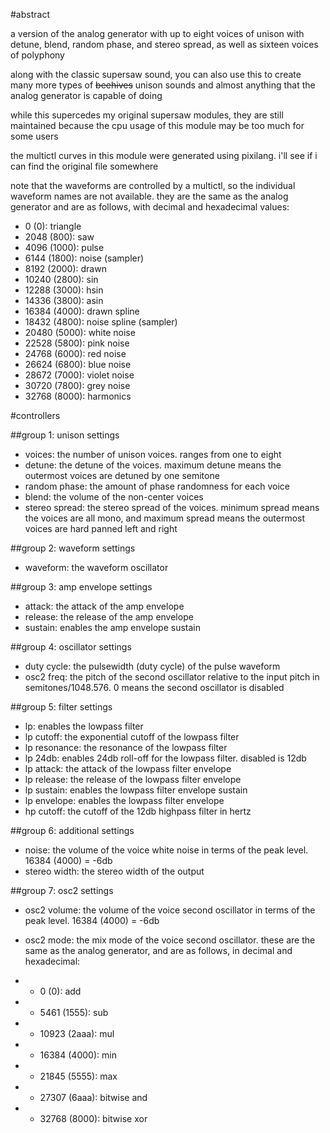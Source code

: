 #abstract

a version of the analog generator with up to eight voices of unison with detune, blend, random phase, and stereo spread, as well as sixteen voices of polyphony

along with the classic supersaw sound, you can also use this to create many more types of ~~beehives~~ unison sounds and almost anything that the analog generator is capable of doing

while this supercedes my original supersaw modules, they are still maintained because the cpu usage of this module may be too much for some users

the multictl curves in this module were generated using pixilang. i'll see if i can find the original file somewhere

note that the waveforms are controlled by a multictl, so the individual waveform names are not available. they are the same as the analog generator and are as follows, with decimal and hexadecimal values:

- 0 (0): triangle
- 2048 (800): saw
- 4096 (1000): pulse
- 6144 (1800): noise (sampler)
- 8192 (2000): drawn
- 10240 (2800): sin
- 12288 (3000): hsin
- 14336 (3800): asin
- 16384 (4000): drawn spline
- 18432 (4800): noise spline (sampler)
- 20480 (5000): white noise
- 22528 (5800): pink noise
- 24768 (6000): red noise
- 26624 (6800): blue noise
- 28672 (7000): violet noise
- 30720 (7800): grey noise
- 32768 (8000): harmonics

#controllers

##group 1: unison settings

- voices: the number of unison voices. ranges from one to eight
- detune: the detune of the voices. maximum detune means the outermost voices are detuned by one semitone
- random phase: the amount of phase randomness for each voice
- blend: the volume of the non-center voices
- stereo spread: the stereo spread of the voices. minimum spread means the voices are all mono, and maximum spread means the outermost voices are hard panned left and right

##group 2: waveform settings

- waveform: the waveform oscillator

##group 3: amp envelope settings

- attack: the attack of the amp envelope
- release: the release of the amp envelope
- sustain: enables the amp envelope sustain

##group 4: oscillator settings

- duty cycle: the pulsewidth (duty cycle) of the pulse waveform
- osc2 freq: the pitch of the second oscillator relative to the input pitch in semitones/1048.576. 0 means the second oscillator is disabled

##group 5: filter settings

- lp: enables the lowpass filter
- lp cutoff: the exponential cutoff of the lowpass filter
- lp resonance: the resonance of the lowpass filter
- lp 24db: enables 24db roll-off for the lowpass filter. disabled is 12db
- lp attack: the attack of the lowpass filter envelope
- lp release: the release of the lowpass filter envelope
- lp sustain: enables the lowpass filter envelope sustain
- lp envelope: enables the lowpass filter envelope
- hp cutoff: the cutoff of the 12db highpass filter in hertz

##group 6: additional settings

- noise: the volume of the voice white noise in terms of the peak level. 16384 (4000) = -6db
- stereo width: the stereo width of the output

##group 7: osc2 settings

- osc2 volume: the volume of the voice second oscillator in terms of the peak level. 16384 (4000) = -6db
- osc2 mode: the mix mode of the voice second oscillator. these are the same as the analog generator, and are as follows, in decimal and hexadecimal:

- - 0 (0): add
- - 5461 (1555): sub
- - 10923 (2aaa): mul
- - 16384 (4000): min
- - 21845 (5555): max
- - 27307 (6aaa): bitwise and
- - 32768 (8000): bitwise xor